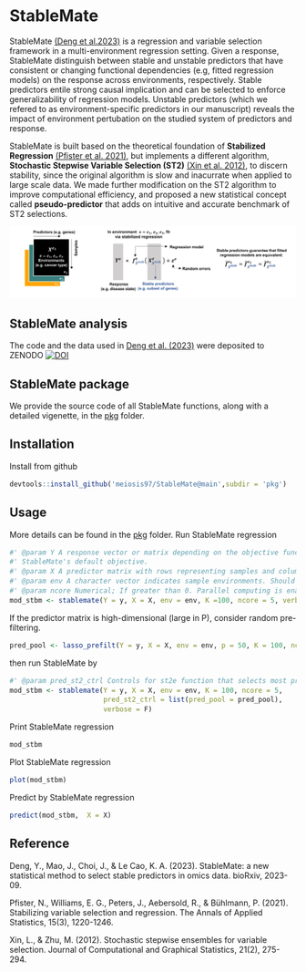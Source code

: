 # StableMate
StableMate [(Deng et al.2023)](https://www.biorxiv.org/content/10.1101/2023.09.26.559658v1) is a regression and variable selection framework in a multi-environment regression setting. Given a response, StableMate distinguish between stable and unstable predictors that have consistent or changing functional dependencies (e.g, fitted regression models) on the response across environments, respectively. Stable predictors entile strong causal implication and can be selected to enforce generalizability of regression models. Unstable predictors (which we refered to as environment-specific predictors in our manuscript) reveals the impact of environment pertubation on the studied system of predictors and response.

StableMate is built based on the theoretical foundation of **Stabilized Regression** [(Pfister et al. 2021)](https://arxiv.org/abs/1911.01850), but implements a different algorithm, **Stochastic Stepwise Variable Selection (ST2)** [(Xin et al. 2012)](https://www.tandfonline.com/doi/abs/10.1080/10618600.2012.679223), to discern stability, since the original algorithm is slow and inacurrate when applied to large scale data. We made further modification on the ST2 algorithm to improve computational efficiency, and proposed a new statistical concept called **pseudo-predictor** that adds on intuitive and accurate benchmark of ST2 selections. 

![haha](./figures/intro.png)

## StableMate analysis
The code and the data used in [Deng et al. (2023)](https://www.biorxiv.org/content/10.1101/2023.09.26.559658v1) were deposited to ZENODO [![DOI](https://zenodo.org/badge/DOI/10.5281/zenodo.13626593.svg)](https://doi.org/10.5281/zenodo.13626593)


## StableMate package
We provide the source code of all StableMate functions, along with a detailed vigenette, in the [pkg](./pkg) folder. 

## Installation
Install from github
``` r
devtools::install_github('meiosis97/StableMate@main',subdir = 'pkg')
```

## Usage
More details can be found in the [pkg](./pkg) folder.
Run StableMate regression
``` r
#' @param Y A response vector or matrix depending on the objective function. It should be a vector if the function is used with
#' StableMate's default objective.
#' @param X A predictor matrix with rows representing samples and columns representing predictors. The columns must be named.
#' @param env A character vector indicates sample environments. Should be of the same length as the number of rows of \code{X}.
#' @param ncore Numerical; If greater than 0. Parallel computing is enabled.
mod_stbm <- stablemate(Y = y, X = X, env = env, K =100, ncore = 5, verbose = F)
```
If the predictor matrix is high-dimensional (large in P), consider random pre-filtering.
``` r
pred_pool <- lasso_prefilt(Y = y, X = X, env = env, p = 50, K = 100, ncore = 5, verbose = F)
```
then run StableMate by 
``` r
#' @param pred_st2_ctrl Controls for st2e function that selects most predictive features of the response. pred_pool: A vector or a matrix that restricts the variable selection space. If a vector is given, it must #' be a vector of characters that is a subset of the column names of X. Section of "pseudo_predictor" can be enabled by adding a "pseudo_predictor" into \code{pred_pool}. When a matrix is given, it must be an #' #' indicator matrix
mod_stbm <- stablemate(Y = y, X = X, env = env, K = 100, ncore = 5,
                       pred_st2_ctrl = list(pred_pool = pred_pool),
                       verbose = F)
```
Print StableMate regression
``` r
mod_stbm
```
Plot StableMate regression
``` r
plot(mod_stbm)
```
Predict by StableMate regression
``` r
predict(mod_stbm,  X = X)
```


## Reference
Deng, Y., Mao, J., Choi, J., & Le Cao, K. A. (2023). StableMate: a new statistical method to select stable predictors in omics data. bioRxiv, 2023-09.

Pfister, N., Williams, E. G., Peters, J., Aebersold, R., & Bühlmann, P. (2021). Stabilizing variable selection and regression. The Annals of Applied Statistics, 15(3), 1220-1246.

Xin, L., & Zhu, M. (2012). Stochastic stepwise ensembles for variable selection. Journal of Computational and Graphical Statistics, 21(2), 275-294.
